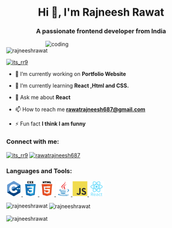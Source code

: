 <h1 align="center">Hi 👋, I'm Rajneesh Rawat</h1>
<h3 align="center">A passionate frontend developer from India</h3>
<img align="right" alt="coding" width ="400" src="https://miro.medium.com/max/1200/0*goaFvkjpQM-0p0h6."> 


<p align="left"> <img src="https://komarev.com/ghpvc/?username=rajneeshrawat&label=Profile%20views&color=0e75b6&style=flat" alt="rajneeshrawat" /> </p>

<p align="left"> <a href="https://twitter.com/its_rr9" target="blank"><img src="https://img.shields.io/twitter/follow/its_rr9?logo=twitter&style=for-the-badge" alt="its_rr9" /></a> </p>

- 🔭 I’m currently working on **Portfolio Website**

- 🌱 I’m currently learning **React ,Html and CSS.**

- 💬 Ask me about **React**

- 📫 How to reach me **rawatrajneesh687@gmail.com**

- ⚡ Fun fact **I think I am funny**

<h3 align="left">Connect with me:</h3>
<p align="left">
<a href="https://twitter.com/its_rr9" target="blank"><img align="center" src="https://raw.githubusercontent.com/rahuldkjain/github-profile-readme-generator/master/src/images/icons/Social/twitter.svg" alt="its_rr9" height="30" width="40" /></a>
<a href="https://www.hackerrank.com/rawatrajneesh687" target="blank"><img align="center" src="https://raw.githubusercontent.com/rahuldkjain/github-profile-readme-generator/master/src/images/icons/Social/hackerrank.svg" alt="rawatrajneesh687" height="30" width="40" /></a>
</p>

<h3 align="left">Languages and Tools:</h3>
<p align="left"> <a href="https://www.w3schools.com/cpp/" target="_blank" rel="noreferrer"> <img src="https://raw.githubusercontent.com/devicons/devicon/master/icons/cplusplus/cplusplus-original.svg" alt="cplusplus" width="40" height="40"/> </a> <a href="https://www.w3schools.com/css/" target="_blank" rel="noreferrer"> <img src="https://raw.githubusercontent.com/devicons/devicon/master/icons/css3/css3-original-wordmark.svg" alt="css3" width="40" height="40"/> </a> <a href="https://www.w3.org/html/" target="_blank" rel="noreferrer"> <img src="https://raw.githubusercontent.com/devicons/devicon/master/icons/html5/html5-original-wordmark.svg" alt="html5" width="40" height="40"/> </a> <a href="https://www.java.com" target="_blank" rel="noreferrer"> <img src="https://raw.githubusercontent.com/devicons/devicon/master/icons/java/java-original.svg" alt="java" width="40" height="40"/> </a> <a href="https://developer.mozilla.org/en-US/docs/Web/JavaScript" target="_blank" rel="noreferrer"> <img src="https://raw.githubusercontent.com/devicons/devicon/master/icons/javascript/javascript-original.svg" alt="javascript" width="40" height="40"/> </a> <a href="https://reactjs.org/" target="_blank" rel="noreferrer"> <img src="https://raw.githubusercontent.com/devicons/devicon/master/icons/react/react-original-wordmark.svg" alt="react" width="40" height="40"/> </a> </p>

<p><img align="left" src="https://github-readme-stats.vercel.app/api/top-langs?username=rajneeshrawat&show_icons=true&locale=en&layout=compact" alt="rajneeshrawat" /></p>

<p>&nbsp;<img align="center" src="https://github-readme-stats.vercel.app/api?username=rajneeshrawat&show_icons=true&locale=en" alt="rajneeshrawat" /></p>

<p><img align="center" src="https://github-readme-streak-stats.herokuapp.com/?user=rajneeshrawat&" alt="rajneeshrawat" /></p>
